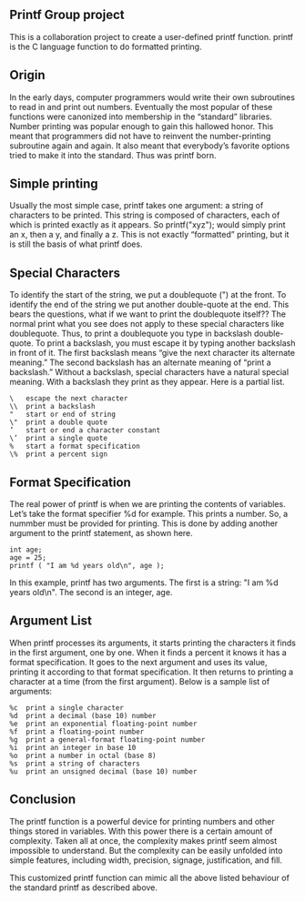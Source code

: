 ## Printf Group project
This is a collaboration project to create a user-defined printf function.
printf is the C language function to do formatted printing.

## Origin
In the early days, computer programmers would write their own subroutines to read in and print out numbers. 
Eventually the most popular of these functions were canonized into membership in the “standard” libraries. 
Number printing was popular enough to gain this hallowed honor.
This meant that programmers did not have to reinvent the number-printing subroutine again and again. 
It also meant that everybody’s favorite options tried to make it into the standard.
Thus was printf born.

## Simple printing
Usually the most simple case, printf takes one argument: a string of characters to be printed. This string is composed of characters, each of which is printed exactly as it appears. So printf("xyz"); would simply print an x, then a y, and finally a z. This is not exactly “formatted” printing, but it is still the basis of what printf does.

## Special Characters
To identify the start of the string, we put a doublequote (") at the front. To identify the end of the string we put another double-quote at the end. This bears the questions, what if we want to print the doublequote itself??
The normal print what you see does not apply to these special characters like doublequote. Thus, to print a doublequote you type in backslash double-quote. To print a backslash, you must escape it by typing another backslash in front of it. The first backslash means “give the next character its alternate meaning.” The second backslash has an alternate meaning of “print a backslash.”
Without a backslash, special characters have a natural special meaning. With a backslash they print as they appear. Here is a partial list.

```
\ 	escape the next character
\\ 	print a backslash
" 	start or end of string
\" 	print a double quote
’ 	start or end a character constant
\’ 	print a single quote
% 	start a format specification
\% 	print a percent sign
```

## Format Specification
The real power of printf is when we are printing the contents of variables. Let’s take the format specifier %d for example. This prints a number. So, a nummber must be provided for printing. This is done by adding another argument to the printf statement, as shown here.


```
int age;
age = 25;
printf ( "I am %d years old\n", age );
```
In this example, printf has two arguments. The first is a string: "I am %d years old\n". The second is an integer, age.

## Argument List
When printf processes its arguments, it starts printing the characters it finds in the first argument, one by one. When it finds a percent it knows it has a format specification. It goes to the next argument and uses its value, printing it according to that format specification. It then returns to printing a character at a time (from the first argument). Below is a sample list of arguments:  
```
%c  print a single character
%d  print a decimal (base 10) number
%e  print an exponential floating-point number
%f  print a floating-point number
%g  print a general-format floating-point number
%i  print an integer in base 10
%o  print a number in octal (base 8)
%s  print a string of characters
%u  print an unsigned decimal (base 10) number
```
## Conclusion
The printf function is a powerful device for printing numbers and other things stored in variables. With this power there is a certain amount of complexity. Taken all at once, the complexity makes printf seem almost impossible to understand. But the complexity can be easily unfolded into simple features, including width, precision, signage, justification, and fill.

This customized printf function can mimic all the above listed behaviour of the standard printf as described above.